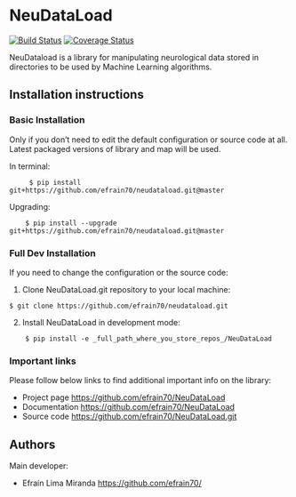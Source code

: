 # NeuDataLoad
[![Build Status](https://travis-ci.org/efrain70/NeuDataLoad.svg?branch=master)](https://travis-ci.org/efrain70/NeuDataLoad)
[![Coverage Status](https://coveralls.io/repos/github/efrain70/NeuDataLoad/badge.svg?branch=master)](https://coveralls.io/github/efrain70/NeuDataLoad?branch=master)

NeuDataload is a library for manipulating neurological data stored 
in directories to be used by Machine Learning algorithms.


## Installation instructions

### Basic Installation

Only if you don’t need to edit the default configuration or source code at all. Latest packaged versions of library and map will be used.

In terminal:

```shell
     $ pip install git+https://github.com/efrain70/neudataload.git@master
```
    
Upgrading:
```shell
    $ pip install --upgrade git+https://github.com/efrain70/neudataload.git@master
```

### Full Dev Installation

If you need to change the configuration or the source code:

1. Clone NeuDataLoad.git repository to your local machine:
```shell
$ git clone https://github.com/efrain70/neudataload.git
```

2. Install NeuDataLoad in development mode:
```shell
    $ pip install -e _full_path_where_you_store_repos_/NeuDataLoad
```

### Important links

Please follow below links to find additional important info on the library:

- Project page https://github.com/efrain70/NeuDataLoad
- Documentation https://github.com/efrain70/NeuDataLoad
- Source code https://github.com/efrain70/NeuDataLoad.git

## Authors  <a name="authors"></a> 

Main developer:

* Efraín Lima Miranda https://github.com/efrain70/
